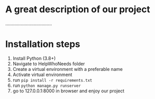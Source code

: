 # A great description of our project
....................................

# Installation steps
1. Install Python (3.8+)
2. Navigate to HelpWhoNeeds folder
3. Create a virtual environment with a preferable name
4. Activate virtual environment
5. run `pip install -r requirements.txt`
6. run `python manage.py runserver`
7. go to 127.0.0.1:8000 in browser and enjoy our project
